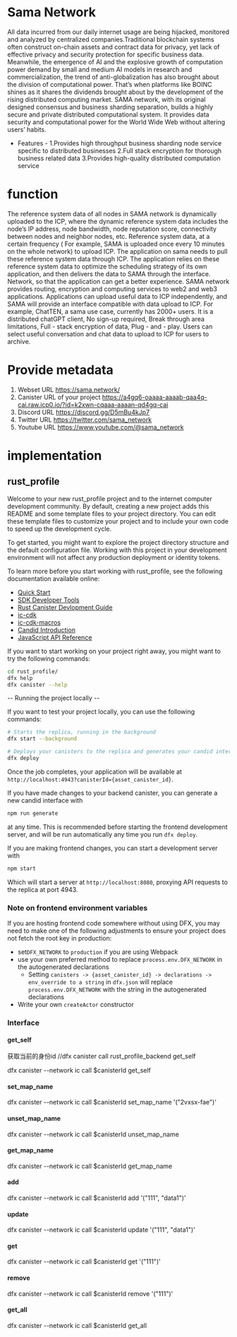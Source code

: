 # Sama Network

All data incurred from our daily internet usage are being hijacked, monitored and analyzed by centralized companies.Traditional blockchain systems often construct on-chain assets and contract data for privacy, yet lack of effective privacy and security protection for specific business data. Meanwhile, the emergence of AI and the explosive growth of computation power demand by small and medium AI models in research and commercialization, the trend of anti-globalization has also brought about the division of computational power. That’s when  platforms like BOINC shines as it shares the dividends brought about by the development of the rising distributed computing market. SAMA network, with its original designed consensus and business sharding separation, builds a highly secure and private distributed computational system. It provides data security and computational power for the World Wide Web without altering users’ habits.

- Features -
1.Provides high throughput business sharding node service specific to distributed businesses
2.Full stack encryption for thorough business related data
3.Provides high-quality distributed computation service

# function 
The reference system data of all nodes in SAMA network is dynamically uploaded to the ICP, where the dynamic reference system data includes the node’s IP address, node bandwidth, node reputation score, connectivity between nodes and neighbor nodes, etc. Reference system data, at a certain frequency ( For example, SAMA is uploaded once every 10 minutes on the whole network) to upload ICP. The application on sama needs to pull these reference system data through ICP. The application relies on these reference system data to optimize the scheduling strategy of its own application, and then delivers the data to SAMA through the interface. Network, so that the application can get a better experience.
  SAMA network provides routing, encryption and computing services to web2 and web3 applications. Applications can upload useful data to ICP independently, and SAMA will provide an interface compatible with data upload to ICP. For example, ChatTEN, a sama use case, currently has 2000+ users. It is a distributed chatGPT client, No sign-up required, Break through area limitations, Full - stack encryption of data, Plug - and - play. Users can select useful conversation and chat data to upload to ICP for users to archive.

# Provide metadata
1. Webset URL https://sama.network/ 
2. Canister URL of your project  https://a4gq6-oaaaa-aaaab-qaa4q-cai.raw.icp0.io/?id=k2xwn-cqaaa-aaaan-qd4gq-cai
3. Discord URL https://discord.gg/D5mBu4kJp7
4. Twitter URL https://twitter.com/sama_network
5. Youtube URL https://www.youtube.com/@sama_network


# implementation
## rust_profile ##
Welcome to your new rust_profile project and to the internet computer development community. By default, creating a new project adds this README and some template files to your project directory. You can edit these template files to customize your project and to include your own code to speed up the development cycle.

To get started, you might want to explore the project directory structure and the default configuration file. Working with this project in your development environment will not affect any production deployment or identity tokens.

To learn more before you start working with rust_profile, see the following documentation available online:

- [Quick Start](https://internetcomputer.org/docs/quickstart/quickstart-intro)
- [SDK Developer Tools](https://internetcomputer.org/docs/developers-guide/sdk-guide)
- [Rust Canister Devlopment Guide](https://internetcomputer.org/docs/rust-guide/rust-intro)
- [ic-cdk](https://docs.rs/ic-cdk)
- [ic-cdk-macros](https://docs.rs/ic-cdk-macros)
- [Candid Introduction](https://internetcomputer.org/docs/candid-guide/candid-intro)
- [JavaScript API Reference](https://erxue-5aaaa-aaaab-qaagq-cai.raw.icp0.io)

If you want to start working on your project right away, you might want to try the following commands:

```bash
cd rust_profile/
dfx help
dfx canister --help
```

-- Running the project locally --

If you want to test your project locally, you can use the following commands:

```bash
# Starts the replica, running in the background
dfx start --background

# Deploys your canisters to the replica and generates your candid interface
dfx deploy
```

Once the job completes, your application will be available at `http://localhost:4943?canisterId={asset_canister_id}`.

If you have made changes to your backend canister, you can generate a new candid interface with

```bash
npm run generate
```

at any time. This is recommended before starting the frontend development server, and will be run automatically any time you run `dfx deploy`.

If you are making frontend changes, you can start a development server with

```bash
npm start
```

Which will start a server at `http://localhost:8080`, proxying API requests to the replica at port 4943.


### Note on frontend environment variables ###

If you are hosting frontend code somewhere without using DFX, you may need to make one of the following adjustments to ensure your project does not fetch the root key in production:

- set`DFX_NETWORK` to `production` if you are using Webpack
- use your own preferred method to replace `process.env.DFX_NETWORK` in the autogenerated declarations
  - Setting `canisters -> {asset_canister_id} -> declarations -> env_override to a string` in `dfx.json` will replace `process.env.DFX_NETWORK` with the string in the autogenerated declarations
- Write your own `createActor` constructor

### Interface ##
#### get_self ####
获取当前的身份id //dfx canister call rust_profile_backend get_self

dfx canister --network ic call $canisterId get_self

#### set_map_name   ####
dfx canister --network ic call $canisterId set_map_name '("2vxsx-fae")'

#### unset_map_name   ####
dfx canister --network ic call $canisterId unset_map_name

#### get_map_name   ####
dfx canister --network ic call $canisterId get_map_name

#### add  ####
dfx canister --network ic call $canisterId add '("111", "data1")'

#### update  ####
dfx canister --network ic call $canisterId update '("111", "data1")'

#### get  ####
dfx canister --network ic call $canisterId get '("111")'

#### remove  ####
dfx canister --network ic call $canisterId remove '("111")'

#### get_all  ####
dfx canister --network ic call $canisterId get_all
